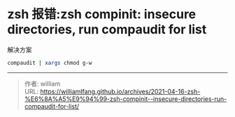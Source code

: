 # zsh 报错:zsh compinit: insecure directories, run compaudit for list


解决方案

```bash
compaudit | xargs chmod g-w
```



---

> 作者: william  
> URL: https://williamlfang.github.io/archives/2021-04-16-zsh-%E6%8A%A5%E9%94%99-zsh-compinit--insecure-directories-run-compaudit-for-list/  

